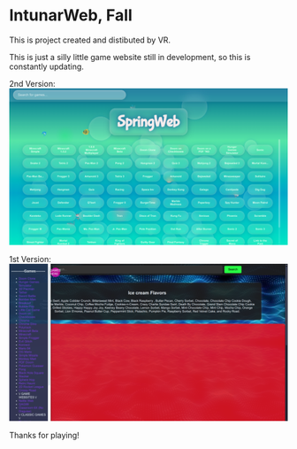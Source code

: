 # IntunarWeb, Fall

This is project created and distibuted by VR.

This is just a silly little game website still in development, so this is constantly updating.

2nd Version:
![SpringWeb Logo](new.png)

1st Version:
![SpringWeb Logo](old.png)

Thanks for playing!
